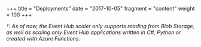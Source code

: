 +++
title = "Deployments"
date = "2017-10-05"
fragment = "content"
weight = 100
+++

_†: As of now, the Event Hub scaler only supports reading from Blob Storage, as well as scaling only Event Hub applications written in C#, Python or created with Azure Functions._